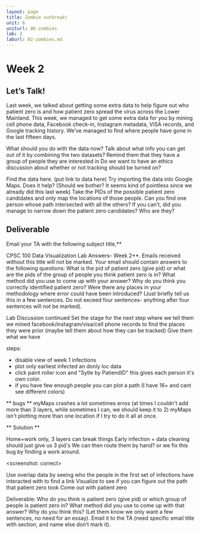 ```yaml
---
layout: page
title: Zombie outbreak!
unit: 6
uniturl: 06-zombies
lab: 2
laburl: 02-zombies.md
---
```


Week 2
======

Let’s Talk!
-----------

Last week, we talked about getting some extra data to help figure out who patient zero is and how patient zero spread the virus across the Lower Mainland. This week, we managed to get some extra data for you by mining cell phone data, Facebook check-in, Instagram metadata, VISA records, and Google tracking history. We’ve managed to find where people have gone in the last fifteen days. 

What should you do with the data now?
Talk about what info you can get out of it by combining the two datasets?
Remind them that they have a group of people they are interested in
Do we want to have an ethics discussion about whether or not tracking should be turned on?

Find the data here. (put link to data here)
Try importing the data into Google Maps. Does it help? (Should we bother? It seems kind of pointless since we already did this last week)
Take the PIDs of the possible patient zero candidates and only map the locations of those people.
Can you find one person whose path intersected with all the others? If you can’t, did you manage to narrow down the patient zero candidates? Who are they?

Deliverable
-----------
Email your TA with the following subject title,** <Section Number> CPSC 100 Data Visualization Lab Answers- Week 2**. Emails received without this title will not be marked. Your email should contain answers to the following questions:
What is the pid of patient zero (give pid) or what are the pids of the group of people you think patient zero is in? 
What method did you use to come up with your answer? 
Why do you think you correctly identified patient zero? Were there any places in your methodology where error could have been introduced? (Just briefly tell us this in a few sentences. Do not exceed four sentences- anything after four sentences will not be marked). 

Lab Discussion continued
Set the stage for the next step where we tell them we mined facebook/instagram/visa/cell phone records to find the places they were prior (maybe tell them about how they can be tracked)
Give them what we have


steps:

* disable view of week 1 infections
* plot only earliest infected an donly loc data
* click paint roller icon and "Sytle by PatiendID" this gives each person it's own color.
* if you have few enough people you can plot a path (I have 16+ and cant see different colors)


** bugs **
myMaps crashes a lot
sometimes erros (at times I couldn't add more than 3 layers, while sometimes I can, we should keep it to 2)
myMaps isn't plotting more than one location if I try to do it all at once.

** Solution **

Home+work only, 3 layers can break things
Early infection + data cleaning should just give us 3 pid's
We can then route them by hand? or we fix this bug by finding a work around.


<screenshot: correct>


Use overlap data by seeing who the people in the first set of infections have interacted with to find a link
Visualize to see if you can figure out the path that patient zero took
Come out with patient zero

Deliverable: Who do you think is patient zero (give pid) or which group of people is patient zero in? What method did you use to come up with that answer? Why do you think this? (Let them know we only want a few sentences, no need for an essay). Email it to the TA (need specific email title with section, and name else don’t mark it).




